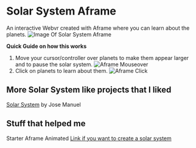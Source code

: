 # Solar System Aframe

An interactive Webvr created with Aframe where you can learn about the planets.
![Image Of Solar System Aframe](https://cdn.glitch.com/16b71302-1825-425d-9ad8-fd3ac40411b2%2Fsolar-system-pic.JPG?v=1599334526758)

**Quick Guide on how this works** 

1.  Move your cursor/controller over planets to make them appear larger and to pause the solar system.
![Aframe Mouseover](https://cdn.glitch.com/16b71302-1825-425d-9ad8-fd3ac40411b2%2Fp.JPG?v=1599336323591)
2.  Click on planets to learn about them.
![Aframe Click](https://cdn.glitch.com/16b71302-1825-425d-9ad8-fd3ac40411b2%2Fd.JPG?v=1599336562324)

## More Solar System like projects that I liked

[Solar System](http://vrspace.jmvisualcreativity.es/) by Jose Manuel

## Stuff that helped me

Starter Aframe Animated
[Link if you want to create a solar system](https://glitch.com/~starter-aframe-animated)
